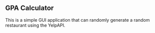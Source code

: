 ## GPA Calculator

This is a simple GUI application that can randomly generate a random restaurant using the YelpAPI.